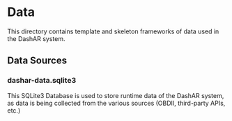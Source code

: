 # Data

This directory contains template and skeleton frameworks of data used in the DashAR system.

## Data Sources

### dashar-data.sqlite3

This SQLite3 Database is used to store runtime data of the DashAR system, as data is being collected from the various sources (OBDII, third-party APIs, etc.)
